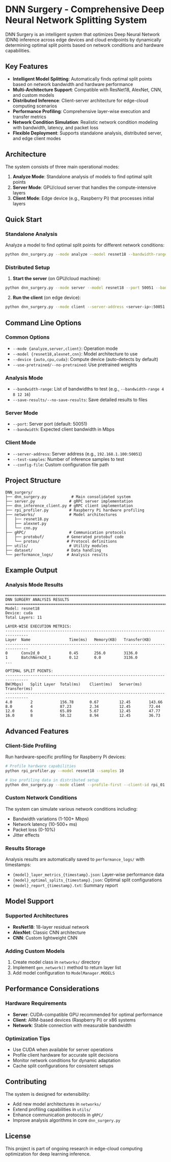 # DNN Surgery - Comprehensive Deep Neural Network Splitting System

DNN Surgery is an intelligent system that optimizes Deep Neural Network (DNN) inference across edge devices and cloud endpoints by dynamically determining optimal split points based on network conditions and hardware capabilities.

## Key Features

- **Intelligent Model Splitting**: Automatically finds optimal split points based on network bandwidth and hardware performance
- **Multi-Architecture Support**: Compatible with ResNet18, AlexNet, CNN, and custom models
- **Distributed Inference**: Client-server architecture for edge-cloud computing scenarios
- **Performance Profiling**: Comprehensive layer-wise execution and transfer metrics
- **Network Condition Simulation**: Realistic network condition modeling with bandwidth, latency, and packet loss
- **Flexible Deployment**: Supports standalone analysis, distributed server, and edge client modes

## Architecture

The system consists of three main operational modes:

1. **Analyze Mode**: Standalone analysis of models to find optimal split points
2. **Server Mode**: GPU/cloud server that handles the compute-intensive layers
3. **Client Mode**: Edge device (e.g., Raspberry Pi) that processes initial layers

## Quick Start

### Standalone Analysis
Analyze a model to find optimal split points for different network conditions:

```bash
python dnn_surgery.py --mode analyze --model resnet18 --bandwidth-range 4 8 12 16
```

### Distributed Setup

1. **Start the server** (on GPU/cloud machine):
```bash
python dnn_surgery.py --mode server --model resnet18 --port 50051 --bandwidth 10
```

2. **Run the client** (on edge device):
```bash
python dnn_surgery.py --mode client --server-address <server-ip>:50051 --test-samples 10
```

## Command Line Options

### Common Options
- `--mode {analyze,server,client}`: Operation mode
- `--model {resnet18,alexnet,cnn}`: Model architecture to use
- `--device {auto,cpu,cuda}`: Compute device (auto-detects by default)
- `--use-pretrained/--no-pretrained`: Use pretrained weights

### Analysis Mode
- `--bandwidth-range`: List of bandwidths to test (e.g., `--bandwidth-range 4 8 12 16`)
- `--save-results/--no-save-results`: Save detailed results to files

### Server Mode
- `--port`: Server port (default: 50051)
- `--bandwidth`: Expected client bandwidth in Mbps

### Client Mode
- `--server-address`: Server address (e.g., `192.168.1.100:50051`)
- `--test-samples`: Number of inference samples to test
- `--config-file`: Custom configuration file path

## Project Structure

```
DNN_surgery/
├── dnn_surgery.py           # Main consolidated system
├── server.py               # gRPC server implementation
├── dnn_inference_client.py # gRPC client implementation
├── rpi_profiler.py         # Raspberry Pi hardware profiling
├── networks/               # Model architectures
│   ├── resnet18.py
│   ├── alexnet.py
│   └── cnn.py
├── gRPC/                   # Communication protocols
│   ├── protobuf/          # Generated protobuf code
│   └── protos/            # Protocol definitions
├── utils/                  # Utility modules
├── dataset/               # Data handling
└── performance_logs/      # Analysis results
```

## Example Output

### Analysis Mode Results
```
================================================================================
DNN SURGERY ANALYSIS RESULTS
================================================================================
Model: resnet18
Device: cuda
Total Layers: 11

LAYER-WISE EXECUTION METRICS:
--------------------------------------------------------------------------------
Layer  Name                 Time(ms)   Memory(KB)   Transfer(KB)
--------------------------------------------------------------------------------
0      Conv2d_0             0.45       256.0        3136.0
1      BatchNorm2d_1        0.12       0.0          3136.0
...

OPTIMAL SPLIT POINTS:
--------------------------------------------------------------------------------
BW(Mbps)   Split Layer  Total(ms)    Client(ms)   Server(ms)   Transfer(ms)
--------------------------------------------------------------------------------
4.0        2            156.78       0.67         12.45        143.66
8.0        4            87.23        2.34         12.45        72.44
12.0       6            65.89        5.67         12.45        47.77
16.0       8            58.12        8.94         12.45        36.73
```

## Advanced Features

### Client-Side Profiling
Run hardware-specific profiling for Raspberry Pi devices:

```bash
# Profile hardware capabilities
python rpi_profiler.py --model resnet18 --samples 10

# Use profiling data in distributed setup
python dnn_surgery.py --mode client --profile-first --client-id rpi_01
```

### Custom Network Conditions
The system can simulate various network conditions including:
- Bandwidth variations (1-100+ Mbps)
- Network latency (10-500+ ms)
- Packet loss (0-10%)
- Jitter effects

### Results Storage
Analysis results are automatically saved to `performance_logs/` with timestamps:
- `{model}_layer_metrics_{timestamp}.json`: Layer-wise performance data
- `{model}_optimal_splits_{timestamp}.json`: Optimal split configurations
- `{model}_report_{timestamp}.txt`: Summary report

## Model Support

### Supported Architectures
- **ResNet18**: 18-layer residual network
- **AlexNet**: Classic CNN architecture
- **CNN**: Custom lightweight CNN

### Adding Custom Models
1. Create model class in `networks/` directory
2. Implement `gen_network()` method to return layer list
3. Add model configuration to `ModelManager.MODELS`

## Performance Considerations

### Hardware Requirements
- **Server**: CUDA-compatible GPU recommended for optimal performance
- **Client**: ARM-based devices (Raspberry Pi) or x86 systems
- **Network**: Stable connection with measurable bandwidth

### Optimization Tips
- Use CUDA when available for server operations
- Profile client hardware for accurate split decisions
- Monitor network conditions for dynamic adaptation
- Cache split configurations for consistent setups

## Contributing

The system is designed for extensibility:
- Add new model architectures in `networks/`
- Extend profiling capabilities in `utils/`
- Enhance communication protocols in `gRPC/`
- Improve analysis algorithms in core `dnn_surgery.py`

## License

This project is part of ongoing research in edge-cloud computing optimization for deep learning inference.